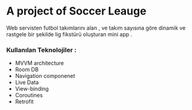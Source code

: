 # A project of Soccer Leauge
Web servisten  futbol takımlarını alan , ve takım sayısına göre dinamik ve rastgele bir şekilde lig fikstürü oluşturan mini app .
### Kullanılan Teknolojiler :
* MVVM architecture
* Room DB
* Navigation componenet
* Live Data
* View-binding
* Coroutines
* Retrofit
  
